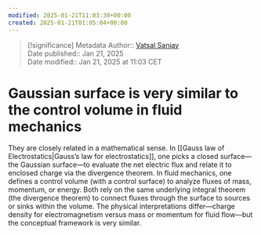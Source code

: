 ```yaml
---
modified: 2025-01-21T11:03:30+00:00
created: 2025-01-21T01:05:04+00:00
---
```

> [!significance] Metadata
> Author:: [Vatsal Sanjay](https://vatsalsanjay.com)<br>
> Date published:: Jan 21, 2025<br>
> Date modified:: Jan 21, 2025 at 11:03 CET

# Gaussian surface is very similar to the control volume in fluid mechanics

They are closely related in a mathematical sense. In [[Gauss law of Electrostatics|Gauss’s law for electrostatics]], one picks a closed surface—the Gaussian surface—to evaluate the net electric flux and relate it to enclosed charge via the divergence theorem. In fluid mechanics, one defines a control volume (with a control surface) to analyze fluxes of mass, momentum, or energy. Both rely on the same underlying integral theorem (the divergence theorem) to connect fluxes through the surface to sources or sinks within the volume. The physical interpretations differ—charge density for electromagnetism versus mass or momentum for fluid flow—but the conceptual framework is very similar.